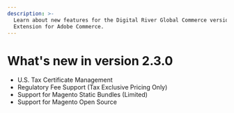```yaml
---
description: >-
  Learn about new features for the Digital River Global Commerce version 2.3.0
  Extension for Adobe Commerce.
---
```


# What's new in version 2.3.0

* U.S. Tax Certificate Management&#x20;
* Regulatory Fee Support (Tax Exclusive Pricing Only)
* Support for Magento Static Bundles (Limited)
* Support for Magento Open Source
